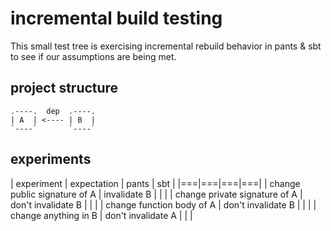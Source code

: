 # incremental build testing

This small test tree is exercising incremental rebuild behavior in pants & sbt to see if our assumptions are being met.

## project structure

```
.----.  dep  .----.
| A  | <---- | B  |
`----`       `----`
```

## experiments

| experiment | expectation | pants | sbt |
|===|===|===|===|
| change public signature of A  | invalidate B | | |
| change private signature of A | don't invalidate B | | |
| change function body of A     | don't invalidate B | | |
| change anything in B          | don't invalidate A | | |
